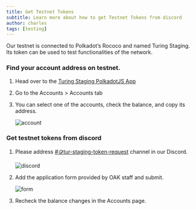 ```yaml
---
title: Get Testnet Tokens
subtitle: Learn more about how to get Testnet Tokens from discord
author: charles
tags: [testing]
---
```


Our testnet is connected to Polkadot’s Rococo and named Turing Staging. Its token can be used to test functionalities of the network.

### Find your account address on testnet.
1. Head over to the [Turing Staging PolkadotJS App](https://polkadot.js.org/apps/?rpc=wss%3A%2F%2Frpc.turing-staging.oak.tech%2Fpublic-ws#/explorer)
   
2. Go to the Accounts > Accounts tab
   
3. You can select one of the accounts, check the balance, and copy its address.

	![account](../../assets/img/testnet-tokens/account.jpg)

### Get testnet tokens from discord

1. Please address [#🪙tur-staging-token-request](https://discord.com/channels/840137038316699648/1037841730654969907) channel in our Discord.

	![discord](../../assets/img/testnet-tokens/discord.jpg)

1. Add the application form provided by OAK staff and submit.

	![form](../../assets/img/testnet-tokens/form.jpg)

1. Recheck the balance changes in the Accounts page.
